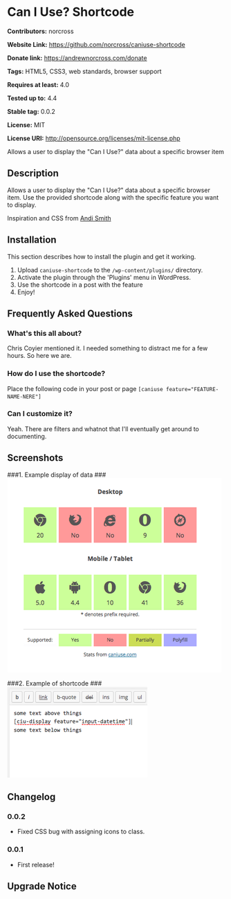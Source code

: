 # Can I Use? Shortcode #
**Contributors:** norcross

**Website Link:** https://github.com/norcross/caniuse-shortcode

**Donate link:** https://andrewnorcross.com/donate

**Tags:** HTML5, CSS3, web standards, browser support

**Requires at least:** 4.0

**Tested up to:** 4.4

**Stable tag:** 0.0.2

**License:** MIT

**License URI:** http://opensource.org/licenses/mit-license.php


Allows a user to display the "Can I Use?" data about a specific browser item

## Description ##

Allows a user to display the "Can I Use?" data about a specific browser item. Use the provided shortcode along with the specific feature you want to display.

Inspiration and CSS from [Andi Smith](https://github.com/andismith/caniuse-widget)

## Installation ##

This section describes how to install the plugin and get it working.

1. Upload `caniuse-shortcode` to the `/wp-content/plugins/` directory.
2. Activate the plugin through the 'Plugins' menu in WordPress.
3. Use the shortcode in a post with the feature
4. Enjoy!

## Frequently Asked Questions ##


### What's this all about? ###

Chris Coyier mentioned it. I needed something to distract me for a few hours. So here we are.

### How do I use the shortcode? ###

Place the following code in your post or page `[caniuse feature="FEATURE-NAME-NERE"]`

### Can I customize it? ###

Yeah. There are filters and whatnot that I'll eventually get around to documenting.

## Screenshots ##

###1. Example display of data ###
![Example display of data](/assets/screenshot-1.png)

###2. Example of shortcode ###
![Example of shortcode](/assets/screenshot-2.png)



## Changelog ##

### 0.0.2 ###
* Fixed CSS bug with assigning icons to class.

### 0.0.1 ###
* First release!


## Upgrade Notice ##
